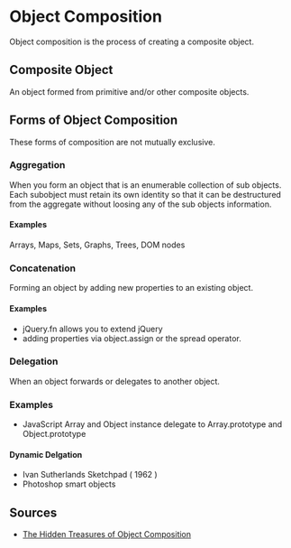 # Object Composition

Object composition is the process of creating a composite object.

## Composite Object

An object formed from primitive and/or other composite objects.

## Forms of Object Composition

These forms of composition are not mutually exclusive.

### Aggregation

When you form an object that is an enumerable collection of sub objects. Each subobject must retain its own identity so that it can be destructured from the aggregate without loosing any of the sub objects information.

#### Examples

Arrays, Maps, Sets, Graphs, Trees, DOM nodes


### Concatenation

Forming an object by adding new properties to an existing object.

#### Examples

- jQuery.fn allows you to extend jQuery
- adding properties via object.assign or the spread operator.


### Delegation

When an object forwards or delegates to another object.

### Examples

- JavaScript Array and Object instance delegate to Array.prototype and Object.prototype

#### Dynamic Delgation

- Ivan Sutherlands Sketchpad ( 1962 )
- Photoshop smart objects


## Sources
- [The Hidden Treasures of Object Composition](https://medium.com/javascript-scene/the-hidden-treasures-of-object-composition-60cd89480381)

